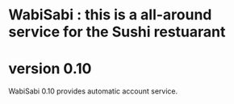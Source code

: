 WabiSabi : this is a all-around service for the Sushi restuarant
=====

# version 0.10
WabiSabi 0.10 provides automatic account service.


